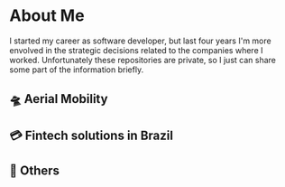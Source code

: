 # About Me

I started my career as software developer, but last four years I'm more envolved in the strategic decisions related to the companies where I worked.
Unfortunately these repositories are private, so I just can share some part of the information briefly.

## :flying_saucer: Aerial Mobility



## :credit_card: Fintech solutions in Brazil



## :jigsaw: Others

<!---
avirzin/avirzin is a ✨ special ✨ repository because its `README.md` (this file) appears on your GitHub profile.
You can click the Preview link to take a look at your changes.
--->
